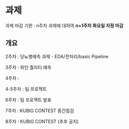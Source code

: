 # 과제

과제 마감 기한 : n주차 과제에 대하여 **n+1주차 화요일 자정 마감** 

## 개요 

2주차 : 당뇨병예측 과제 - EDA/전처리/basic Pipeline

3주차 : 와인 퀄리티 예측 

4주차 : 

4-5주차 : 팀 프로젝트 

6주차 : 팀 프로젝트 발표

7주차 : KUBIG CONTEST 중간점검

8주차 : KUBIG CONTEST (추후 공지)
